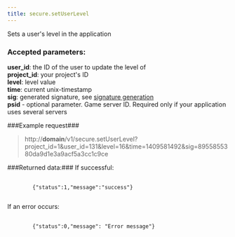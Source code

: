 ```yaml
---
title: secure.setUserLevel
---
```

Sets a user's level in the application

### Accepted parameters: ###

**user_id**: the ID of the user to update the level of<br>
**project_id**: your project's ID<br>
**level**: level value<br>
**time**: current unix-timestamp<br>
**sig**: generated signature, see [signature generation](/docs)<br>
**psid** - optional parameter. Game server ID. Required only if your application uses several servers<br>

###Example request###

> http://**domain**/v1/secure.setUserLevel?project_id=1&user_id=131&level=16&time=1409581492&sig=8955855380da9d1e3a9acf5a3cc1c9ce

###Returned data:###
If successful:
<pre>
    <code>
        {"status":1,"message":"success"}
    </code>
</pre>
If an error occurs:
<pre>
    <code>
        {"status":0,"message": "Error message"}
    </code>
</pre>